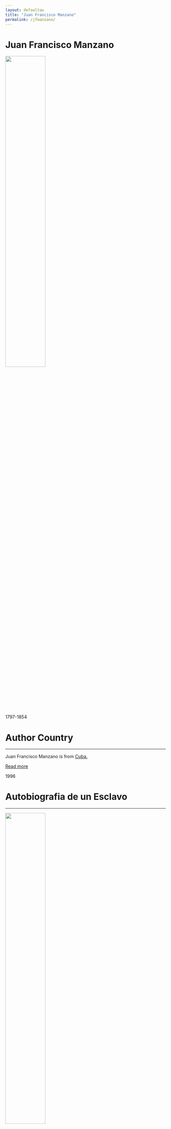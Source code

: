 ```yaml
---
layout: defaultau
title: "Juan Francisco Manzano"
permalink: /jfmanzano/
---
```

<!-- partial:index.partial.html -->
<div class="content">
    <h1>Juan Francisco Manzano</h1>
    <div class="quote">
        <div><img src="https://i0.wp.com/irelandindefenceofhumanity.com/wp-content/uploads/2021/05/manzano-image.jpg?resize=269%2C376&ssl=1.jpg" height="50%" width = "50%" class="logo"></div>
    </div>
    <div class="timeline">
        <div style="padding-bottom:100px;"></div>
        <div class="block">
            <div class="date right"><p class="right"> 1797-1854 </p></div>
            <div class="dot"></div>
            <div class="left first">
            <div class="author_country">
                <h1>Author Country</h1><hr>
            <div class="aclocation"><p>Juan Francisco Manzano is from <a href="{{ site.baseurl }}/14">Cuba.</a></p></div>
                <div class="acreadmore"><a href="https://en.wikipedia.org/wiki/Juan_Francisco_Manzano" target="_blank">Read more</a></div>
            </div>
            </div>
        </div>
        <div class="block">
            <div class="date left"><p class="left">1996</p></div>
            <div class="dot"></div>
            <div class="right">
                <h1>Autobiografia de un Esclavo</h1><hr>
                <p><img src="https://images-na.ssl-images-amazon.com/images/I/81Ei5kysxtL.jpg" height="50%" width = "50%"></p>
                <p>
                Language: Spanish<br/>
                Publisher: Wayne State University Press<br/>
                Pub_location: Detroit, MI, United States<br/>
                Genre: Biography<br/>
                Length: 117</p>
            </div>
        </div>
        <div class="block">
            <div class="date right"><p class="right">2000</p></div>
            <div class="dot"></div>
            <div class="left hide">
                <h1>Juan Francisco Manzano, Esclavo Poeta En La Isla De Cuba</h1><hr>
                <p><img src="https://pictures.abebooks.com/isbn/9788483290354-us.jpg" height="50%" width = "50%"></p>
                <p>Language: Spanish<br/>
                Publisher: Ediciones Episteme<br/>
                Pub_location: Valencia ,Spain<br/>
                Genre: Biography<br/>
                Length: 389</p>
            </div>
        </div>
        <div class="block">
            <div class="date left"><p class="left">2004</p></div>
            <div class="dot"></div>
            <div class="right hide">
                <h1>Un esclave-poète à Cuba au temps du péril noir</h1><hr>
                <p><img src="https://m.media-amazon.com/images/I/51WHN4E403L._SX295_BO1,204,203,200_.jpg" height="50%" width = "50%"></p>
                <p>Language: French<br/>
                Publisher: Centre d'études et de recherches caraïbéennes, université des Antilles et de la Guyane, cop.<br/>
                Pub_location: Paris, France<br/>
                Genre: Biography<br/>
                Length: 155</p>
            </div>
        </div>    
        <div class="block">
            <div class="date left"><p class="left">2006</p></div>
            <div class="dot"></div>
            <div class="right hide">
                <h1>Poemas</h1><hr>
                <p><img src="https://m.media-amazon.com/images/I/61Q3I0BdtiL.jpg" height="50%" width = "50%"></p>
                <p>Language: Spanish<br/>
                Publisher: Editorial Linkgua<br/>
                Pub_location: Madrid, Spain<br/>
                Genre: Poetry Collection<br/>
                Length: 120</p>
            </div>
        </div>
        <div class="block">
            <div class="date right"><p class="right">2007</p></div>
            <div class="dot"></div>
            <div class="left hide">
                <h1>Autobiografía del Esclavo Poeta y Otros Escritos</h1><hr>
                <p><img src="https://m.media-amazon.com/images/I/512U1qhzAzL._SX342_BO1,204,203,200_.jpg" height="50%" width = "50%"></p>
                <p>Language: Spanish<br/>
                Publisher: Iberoamericana Vervuert<br/>
                Pub_location: Madrid, Spain<br/>
                Genre: Biography<br/>
                Length: 325</p>
            </div>
        </div>
        <div class="block">
            <div class="date right"><p class="right">2010</p></div>
            <div class="dot"></div>
            <div class="left hide">
                <h1>Zafira</h1><hr>
                <p><img src="https://coverart.oclc.org/ImageWebSvc/oclc/+-+284385744_140.jpg?allowDefault=false&client=WorldcatOrgUI" height="50%" width = "50%"></p>
                <p>Language: Spanish<br/>
                Publisher: Red Ediciones<br/>
                Pub_location: Barcelona, Spain<br/>
                Genre: Fiction (Novel)<br/>
                Length: 114</p>
            </div>
        </div>
        </div>
        <div class="block">
            <div class="date left"><p class="left">2014</p></div>
            <div class="dot"></div>
            <div class="right hide">
                <h1>The Life and Poems of a Cuban Slave: Juan Francisco Manzano 1797–1854</h1><hr>
                <p><img src="http://coverart.oclc.org/ImageWebSvc/isbn/+-+7386392866324_140.jpg?client=WorldCatIdentities" height="50%" width = "50%"></p>
                <p>Language: English<br/>
                Publisher: Palgrave Macmillan<br/>
                Pub_location: London, England<br/>
                Genre: Poetry Collection<br/>
                Length: 237</p>
            </div>
        </div>
       <div class="block">
            <div class="date right"><p class="right">2017</p></div>
            <div class="dot"></div>
            <div class="left hide">
                <h1>Poems by a Slave in the Island of Cuba, Recently Liberated</h1><hr>
                <p><img src="https://images-na.ssl-images-amazon.com/images/I/71hIFXf7LHL.jpg](https://docsouth.unc.edu/neh/manzano/manzatp.jpg" height="50%" width = "50%"></p>
                <p>Language: English<br/>
                Publisher: Forgotten Books<br/>
                Pub_location: London, United Kingdom<br/>
                Genre: Poetry Collections<br/>
                Length: 206</p>
            </div>
        </div>
</div>
  <!-- partial -->
<script src='https://cdnjs.cloudflare.com/ajax/libs/jquery/3.1.1/jquery.min.js'></script><script  src="{{ site.baseurl }}/assets/js/authorscript.js"></script>